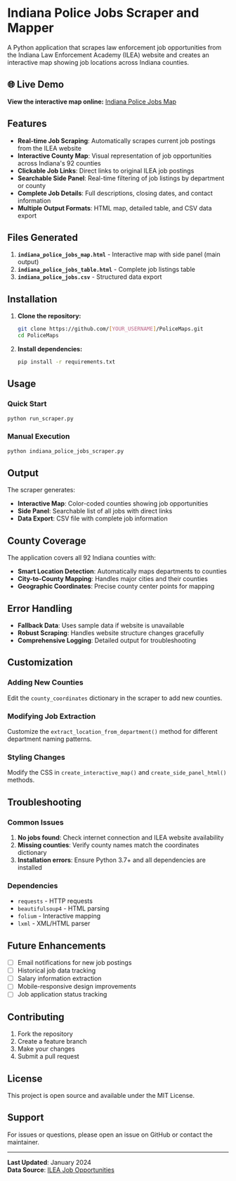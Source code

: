 # Indiana Police Jobs Scraper and Mapper

A Python application that scrapes law enforcement job opportunities from the Indiana Law Enforcement Academy (ILEA) website and creates an interactive map showing job locations across Indiana counties.

## 🌐 Live Demo

**View the interactive map online:** [Indiana Police Jobs Map](https://[YOUR_USERNAME].github.io/PoliceMaps/)

## Features

- **Real-time Job Scraping**: Automatically scrapes current job postings from the ILEA website
- **Interactive County Map**: Visual representation of job opportunities across Indiana's 92 counties
- **Clickable Job Links**: Direct links to original ILEA job postings
- **Searchable Side Panel**: Real-time filtering of job listings by department or county
- **Complete Job Details**: Full descriptions, closing dates, and contact information
- **Multiple Output Formats**: HTML map, detailed table, and CSV data export

## Files Generated

1. **`indiana_police_jobs_map.html`** - Interactive map with side panel (main output)
2. **`indiana_police_jobs_table.html`** - Complete job listings table
3. **`indiana_police_jobs.csv`** - Structured data export

## Installation

1. **Clone the repository:**
   ```bash
   git clone https://github.com/[YOUR_USERNAME]/PoliceMaps.git
   cd PoliceMaps
   ```

2. **Install dependencies:**
   ```bash
   pip install -r requirements.txt
   ```

## Usage

### Quick Start
```bash
python run_scraper.py
```

### Manual Execution
```bash
python indiana_police_jobs_scraper.py
```

## Output

The scraper generates:
- **Interactive Map**: Color-coded counties showing job opportunities
- **Side Panel**: Searchable list of all jobs with direct links
- **Data Export**: CSV file with complete job information

## County Coverage

The application covers all 92 Indiana counties with:
- **Smart Location Detection**: Automatically maps departments to counties
- **City-to-County Mapping**: Handles major cities and their counties
- **Geographic Coordinates**: Precise county center points for mapping

## Error Handling

- **Fallback Data**: Uses sample data if website is unavailable
- **Robust Scraping**: Handles website structure changes gracefully
- **Comprehensive Logging**: Detailed output for troubleshooting

## Customization

### Adding New Counties
Edit the `county_coordinates` dictionary in the scraper to add new counties.

### Modifying Job Extraction
Customize the `extract_location_from_department()` method for different department naming patterns.

### Styling Changes
Modify the CSS in `create_interactive_map()` and `create_side_panel_html()` methods.

## Troubleshooting

### Common Issues

1. **No jobs found**: Check internet connection and ILEA website availability
2. **Missing counties**: Verify county names match the coordinates dictionary
3. **Installation errors**: Ensure Python 3.7+ and all dependencies are installed

### Dependencies

- `requests` - HTTP requests
- `beautifulsoup4` - HTML parsing
- `folium` - Interactive mapping
- `lxml` - XML/HTML parser

## Future Enhancements

- [ ] Email notifications for new job postings
- [ ] Historical job data tracking
- [ ] Salary information extraction
- [ ] Mobile-responsive design improvements
- [ ] Job application status tracking

## Contributing

1. Fork the repository
2. Create a feature branch
3. Make your changes
4. Submit a pull request

## License

This project is open source and available under the MIT License.

## Support

For issues or questions, please open an issue on GitHub or contact the maintainer.

---

**Last Updated**: January 2024  
**Data Source**: [ILEA Job Opportunities](https://www.in.gov/ilea/bulletin-board/law-enforcement-job-opportunities/)
